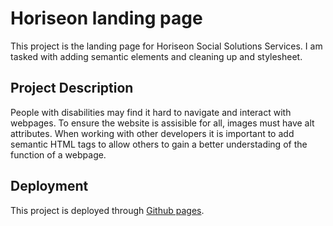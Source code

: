 # Horiseon landing page
This project is the landing page for Horiseon Social Solutions Services. I am tasked with adding semantic elements and cleaning up and stylesheet.

## Project Description
People with disabilities may find it hard to navigate and interact with webpages. To ensure the website is assisible for all, images must have alt attributes.
When working with other developers it is important to add semantic HTML tags to allow others to gain a better understading of the function of a webpage.

## Deployment
This project is deployed through [Github pages](/https://dempleon.github.io/Horiseon/). 